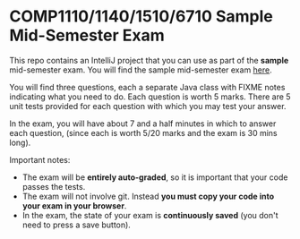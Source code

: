 # COMP1110/1140/1510/6710 Sample Mid-Semester Exam

This repo contains an IntelliJ project that you can use as
 part of the **sample** mid-semester exam.   You will find the sample mid-semester
 exam [here](https://cs.anu.edu.au/courses/comp1110/mse/sample/exam.html).

 You will find three questions, each a separate Java class with
  FIXME notes indicating what you need to do.   Each question is
  worth 5 marks.  There are 5 unit tests
  provided for each question with which you may test your answer.

In the exam, you will have about 7 and a half minutes in which to answer
each question, (since each is worth 5/20 marks and the
 exam is 30 mins long).

 Important notes:
 * The exam will be **entirely auto-graded**, so it is important that your code passes the tests.
 * The exam will not involve git.  Instead **you must copy your code into your
 exam in your browser**.
 * In the exam, the state of your exam is **continuously saved** (you don't need
 to press a save button).

